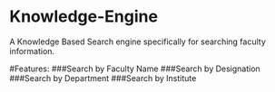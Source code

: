 Knowledge-Engine
================

A Knowledge Based Search engine specifically for searching faculty information.

#Features:
###Search by Faculty Name
###Search by Designation
###Search by Department
###Search by Institute
